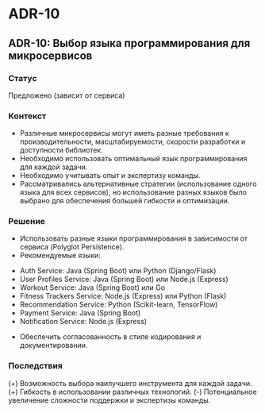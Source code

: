 # ADR-10 

## ADR-10: Выбор языка программирования для микросервисов

### Статус

Предложено (зависит от сервиса)

### Контекст

- Различные микросервисы могут иметь разные требования к производительности, масштабируемости, скорости разработки и доступности библиотек.
- Необходимо использовать оптимальный язык программирования для каждой задачи.
- Необходимо учитывать опыт и экспертизу команды.
- Рассматривались альтернативные стратегии (использование одного языка для всех сервисов), но использование разных языков было выбрано для обеспечения большей гибкости и оптимизации.

### Решение

- Использовать разные языки программирования в зависимости от сервиса (Polyglot Persistence).
- Рекомендуемые языки:
+ Auth Service: Java (Spring Boot) или Python (Django/Flask)
+ User Profiles Service: Java (Spring Boot) или Node.js (Express)
+ Workout Service: Java (Spring Boot) или Go
+ Fitness Trackers Service: Node.js (Express) или Python (Flask)
+ Recommendation Service: Python (Scikit-learn, TensorFlow)
+ Payment Service: Java (Spring Boot)
+ Notification Service: Node.js (Express)
- Обеспечить согласованность в стиле кодирования и документировании.

### Последствия

(+) Возможность выбора наилучшего инструмента для каждой задачи.
(+) Гибкость в использовании различных технологий.
(-) Потенциальное увеличение сложности поддержки и экспертизы команды.